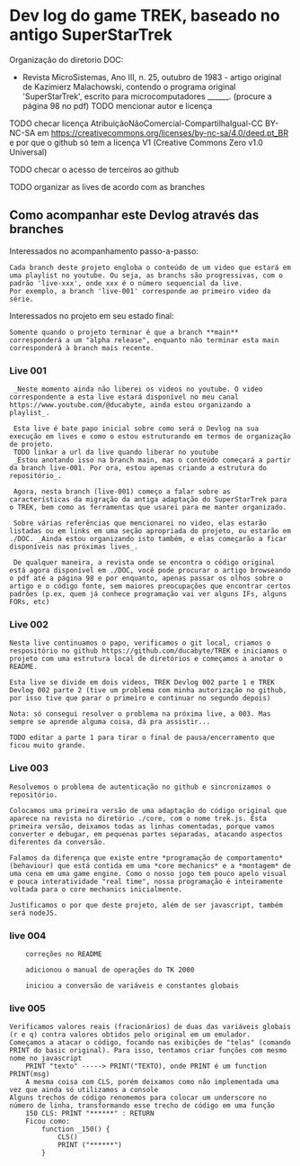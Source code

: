 # Dev log do game TREK, baseado no antigo SuperStarTrek

Organização do diretorio DOC:
- Revista MicroSistemas, Ano III, n. 25, outubro de 1983 - artigo original de Kazimierz Malachowski, contendo o programa original 'SuperStarTrek', escrito para microcomputadores ______.
(procure a página 98 no pdf)
TODO mencionar autor e licença


TODO checar licença AtribuiçãoNãoComercial-CompartilhaIgual-CC BY-NC-SA
em https://creativecommons.org/licenses/by-nc-sa/4.0/deed.pt_BR
e por que o github só tem a licença V1
(Creative Commons Zero v1.0 Universal)

TODO checar o acesso de terceiros ao github

TODO organizar as lives de acordo com as branches

## Como acompanhar este Devlog através das branches

Interessados no acompanhamento passo-a-passo:

    Cada branch deste projeto engloba o conteúdo de um video que estará em uma playlist no youtube. Ou seja, as branchs são progressivas, com o padrão 'live-xxx', onde xxx é o número sequencial da live.
    Por exemplo, a branch 'live-001' corresponde ao primeiro video da série.

Interessados no projeto em seu estado final:

    Somente quando o projeto terminar é que a branch **main** corresponderá a um "alpha release", enquanto não terminar esta main corresponderá à branch mais recente.

### Live 001

     _Neste momento ainda não liberei os videos no youtube. O video correspondente a esta live estará disponível no meu canal https://www.youtube.com/@ducabyte, ainda estou organizando a playlist_.

     Esta live é bate papo inicial sobre como será o Devlog na sua execução em lives e como o estou estruturando em termos de organização de projeto.
     TODO linkar a url da live quando liberar no youtube
     _Estou anotando isso na branch main, mas o conteúdo começará a partir da branch live-001. Por ora, estou apenas criando a estrutura do repositório_.

     Agora, nesta branch (live-001) começo a falar sobre as características da migração da antiga adaptação do SuperStarTrek para o TREK, bem como as ferramentas que usarei para me manter organizado.

     Sobre várias referências que mencionarei no video, elas estarão listadas ou em links em uma seção apropriada do projeto, ou estarão em ./DOC. _Ainda estou organizando isto também, e elas começarão a ficar disponíveis nas próximas lives_.

     De qualquer maneira, a revista onde se encontra o código original está agora disponível em ./DOC, você pode procurar o artigo browseando o pdf até a página 98 e por enquanto, apenas passar os olhos sobre o artigo e o código fonte, sem maiores preocupações que encontrar certos padrões (p.ex, quem já conhece programação vai ver alguns IFs, alguns FORs, etc)

### Live 002

    Nesta live continuamos o papo, verificamos o git local, criamos o respositório no github https://github.com/ducabyte/TREK e iniciamos o projeto com uma estrutura local de diretórios e começamos a anotar o README.
    
    Esta live se divide em dois videos, TREK Devlog 002 parte 1 e TREK Devlog 002 parte 2 (tive um problema com minha autorização no github, por isso tive que parar o primeiro e continuar no segundo depois)

    Nota: só consegui resolver o problema na próxima live, a 003. Mas sempre se aprende alguma coisa, dá pra assistir...

    TODO editar a parte 1 para tirar o final de pausa/encerramento que ficou muito grande.

### Live 003

    Resolvemos o problema de autenticação no github e sincronizamos o repositório.

    Colocamos uma primeira versão de uma adaptação do código original que aparece na revista no diretório ./core, com o nome trek.js. Esta primeira versão, deixamos todas as linhas comentadas, porque vamos converter e debugar, em pequenas partes separadas, atacando aspectos diferentes da conversão.

    Falamos da diferença que existe entre *programação de comportamento* (behaviour) que está contida em uma *core mechanics* e a *montagem* de uma cena em uma game engine. Como o nosso jogo tem pouco apelo visual e pouca interatividade "real time", nossa programação é inteiramente voltada para o core mechanics inicialmente.

    Justificamos o por que deste projeto, além de ser javascript, também será nodeJS.


### live 004

        correções no README

        adicionou o manual de operações do TK 2000
        
        iniciou a conversão de variáveis e constantes globais

### live 005

    Verificamos valores reais (fracionários) de duas das variáveis globais (r e q) contra valores obtidos pelo original em um emulador.
    Começamos a atacar o código, focando nas exibições de "telas" (comando PRINT do basic original). Para isso, tentamos criar funções com mesmo nome no javascript
        PRINT "texto" -----> PRINT("TEXTO), onde PRINT é um function PRINT(msg)
        A mesma coisa com CLS, porém deixamos como não implementada uma vez que ainda só utilizamos a console
    Alguns trechos de código renomemos para colocar um underscore no número de linha, transformando esse trecho de código em uma função
        150 CLS: PRINT "******" : RETURN
        Ficou como:
            function _150() {
                CLS()
                PRINT ("******")
            }